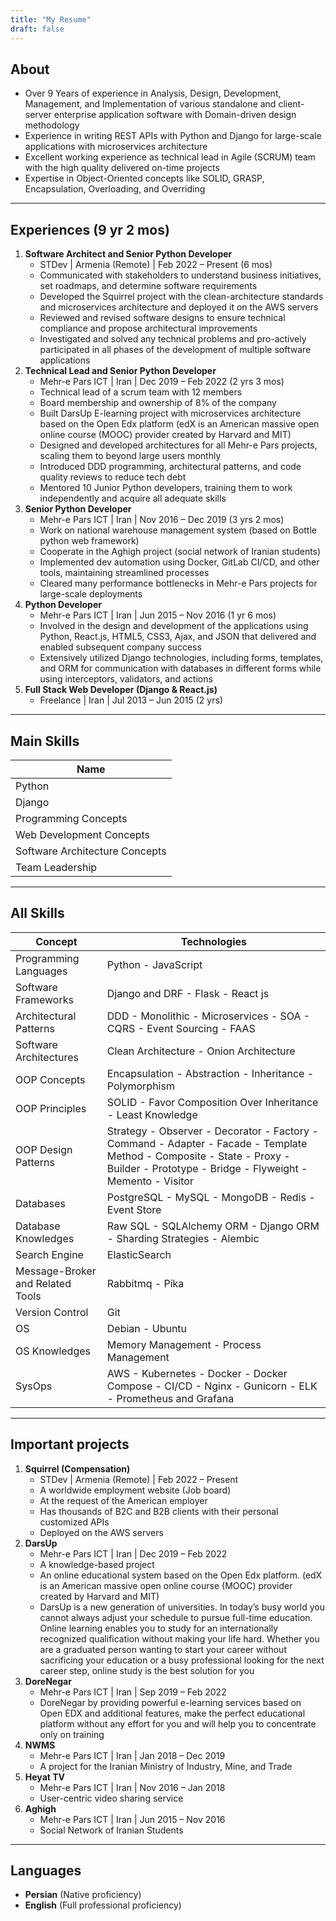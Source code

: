 ```yaml
---
title: "My Resume"
draft: false
---
```


## About

- Over 9 Years of experience in Analysis, Design, Development, Management, and Implementation of various standalone and client-server enterprise application software with Domain-driven design methodology
- Experience in writing REST APIs with Python and Django for large-scale applications with microservices architecture
- Excellent working experience as technical lead in Agile (SCRUM) team with the high quality delivered on-time projects
- Expertise in Object-Oriented concepts like SOLID, GRASP, Encapsulation, Overloading, and Overriding

---

## Experiences (9 yr 2 mos)

1. **Software Architect and Senior Python Developer**
   - STDev | Armenia (Remote) | Feb 2022 – Present (6 mos)
   - Communicated with stakeholders to understand business initiatives, set roadmaps, and determine software requirements
   - Developed the Squirrel project with the clean-architecture standards and microservices architecture and deployed it on the AWS servers
   - Reviewed and revised software designs to ensure technical compliance and propose architectural improvements
   - Investigated and solved any technical problems and pro-actively participated in all phases of the development of multiple software applications
2. **Technical Lead and Senior Python Developer**
   - Mehr-e Pars ICT | Iran | Dec 2019 – Feb 2022 (2 yrs 3 mos)
   - Technical lead of a scrum team with 12 members
   - Board membership and ownership of 8% of the company
   - Built DarsUp E-learning project with microservices architecture based on the Open Edx platform (edX is an American massive open online course (MOOC) provider created by Harvard and MIT)
   - Designed and developed architectures for all Mehr-e Pars projects, scaling them to beyond large users monthly
   - Introduced DDD programming, architectural patterns, and code quality reviews to reduce tech debt
   - Mentored 10 Junior Python developers, training them to work independently and acquire all adequate skills
3. **Senior Python Developer**
   - Mehr-e Pars ICT | Iran | Nov 2016 – Dec 2019 (3 yrs 2 mos)
   - Work on national warehouse management system (based on Bottle python web framework)
   - Cooperate in the Aghigh project (social network of Iranian students)
   - Implemented dev automation using Docker, GitLab CI/CD, and other tools, maintaining streamlined processes
   - Cleared many performance bottlenecks in Mehr-e Pars projects for large-scale deployments
4. **Python Developer**
   - Mehr-e Pars ICT | Iran | Jun 2015 – Nov 2016 (1 yr 6 mos)
   - Involved in the design and development of the applications using Python, React.js, HTML5, CSS3, Ajax, and JSON that delivered and enabled subsequent company success
   - Extensively utilized Django technologies, including forms, templates, and ORM for communication with databases in different forms while using interceptors, validators, and actions
5. **Full Stack Web Developer (Django & React.js)**
   - Freelance | Iran | Jul 2013 – Jun 2015 (2 yrs)

---

## Main Skills

| Name      |
| ---------- |
| Python |
| Django |
| Programming Concepts |
| Web Development Concepts |
| Software Architecture Concepts |
| Team Leadership |

---

## All Skills

| Concept                          | Technologies                                                 |
| -------------------------------- | ------------------------------------------------------------ |
| Programming Languages            | Python - JavaScript                                          |
| Software Frameworks              | Django and DRF - Flask - React js                            |
| Architectural Patterns           | DDD - Monolithic - Microservices - SOA - CQRS - Event Sourcing - FAAS |
| Software Architectures           | Clean Architecture - Onion Architecture                      |
| OOP Concepts                     | Encapsulation - Abstraction - Inheritance - Polymorphism     |
| OOP Principles                   | SOLID - Favor Composition Over Inheritance - Least Knowledge |
| OOP Design Patterns              | Strategy - Observer - Decorator - Factory - Command - Adapter - Facade - Template Method - Composite - State - Proxy - Builder - Prototype - Bridge - Flyweight - Memento - Visitor |
| Databases                        | PostgreSQL - MySQL - MongoDB - Redis - Event Store           |
| Database Knowledges              | Raw SQL - SQLAlchemy ORM - Django ORM - Sharding Strategies - Alembic |
| Search Engine                    | ElasticSearch                                                |
| Message-Broker and Related Tools | Rabbitmq - Pika                                              |
| Version Control                  | Git                                                          |
| OS                               | Debian - Ubuntu                                              |
| OS Knowledges                    | Memory Management - Process Management                       |
| SysOps                           | AWS - Kubernetes - Docker - Docker Compose - CI/CD - Nginx - Gunicorn - ELK - Prometheus and Grafana |

---

## Important projects

1. **Squirrel (Compensation)**
   - STDev | Armenia (Remote) | Feb 2022 – Present
   - A worldwide employment website (Job board)
   - At the request of the American employer
   - Has thousands of B2C and B2B clients with their personal customized APIs
   - Deployed on the AWS servers
3. **DarsUp**
   - Mehr-e Pars ICT | Iran | Dec 2019 – Feb 2022
   - A knowledge-based project
   - An online educational system based on the Open Edx platform. (edX is an American massive open online course (MOOC) provider created by Harvard and MIT)
   - DarsUp is a new generation of universities. In today’s busy world you cannot always adjust your schedule to pursue full-time education. Online learning enables you to study for an internationally recognized qualification without making your life hard. Whether you are a graduated person wanting to start your career without sacrificing your education or a busy professional looking for the next career step, online study is the best solution for you
4. **DoreNegar**
   - Mehr-e Pars ICT | Iran | Sep 2019 – Feb 2022
   - DoreNegar by providing powerful e-learning services based on Open EDX and additional features, make the perfect educational platform without any effort for you and will help you to concentrate only on training
5. **NWMS**
   - Mehr-e Pars ICT | Iran | Jan 2018 – Dec 2019
   - A project for the Iranian Ministry of Industry, Mine, and Trade
6. **Heyat TV**
   - Mehr-e Pars ICT | Iran | Nov 2016 – Jan 2018
   - User-centric video sharing service
7. **Aghigh**
   - Mehr-e Pars ICT | Iran | Jun 2015 – Nov 2016
   - Social Network of Iranian Students

---

## Languages

- **Persian** (Native proficiency)
- **English** (Full professional proficiency)